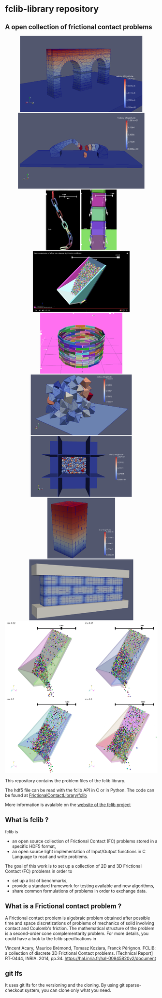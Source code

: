 fclib-library repository
========================

## A open collection of frictional contact problems

<div align="center">
        <img height="250px" src="./Local/LMGC90/Aqueduct_PR/Aqueduc_PR.png" alt="About screen" title="Aqueduct.png"</img>
        <img height="250px" src="./Local/LMGC90/Bridge_PR/Bridge_PR_1.png" alt="About screen" title="Bridge_PR_1.png"</img><br/>
        <img height="200px" src="./Local/siconos/Chain/Chains.png" alt="About screen" title="Chains.png"</img>
        <img height="200px" src="./Local/siconos/BoxesStack/BoxesStack2.png" alt="About screen" title="BoxesStack2.png"</img>
        <img height="200px" src="./Local/siconos/Chute_local_problems/Chute_1000_light.jpg" alt="About screen" title="BoxesStack2.png"</img>
        <img height="200px" src="./Local/siconos/KaplasTower/KaplasTower.png" alt="About screen" title="BoxesStack2.png"</img>
        <img height="200px" src="./Local/LMGC90/100_PR_PerioBox/100_PR_PerioBox.png" alt="About screen" title="100_PR_Periobox.png"</img>
        <img height="200px" src="./Local/LMGC90/945_SP_Box_PL/945_SP_Box_PL.png" alt="About screen" title="945_SP_Box_PL.png"</img>
        <img height="200px" src="./Local/LMGC90/Cubes_H8/Cubes_H8_5.png" alt="About screen" title="Cubes_H8_5.png"</img>
        <img height="200px" src="./Local/LMGC90/LowWall_FEM/LowWall_FEM.png" alt="About screen" title="LowWall_FEM.png"</img>
        <img height="500px" src="./Local/siconos/Chute_1000/Chute_1000_4x.png" alt="About screen" title="Chute_1000_4x.png"</img>
</div>


This repository contains the problem files of the fclib library. 

The hdf5 file can be read with the fclib API in C or in Python. The code can be found at [FrictionalContactLibrary/fclib](https://github.com/FrictionalContactLibrary/fclib)

More information is avalaible on the [website of the fclib project](https://frictionalcontactlibrary.github.io/index.html)


What is fclib ?
---------------
fclib is
 * an open source collection of Frictional Contact (FC) problems stored in a specific HDF5 format,
 * an open source light implementation of Input/Output functions in C Language to read and write problems.
 
The goal of this work is to set up a collection of 2D and 3D Frictional Contact (FC) problems in order to
 * set up a list of benchmarks,
 * provide a standard framework for testing available and new algorithms,
 * share common formulations of problems in order to exchange data.

What is a Frictional contact problem ?
--------------------------------------

A Frictional contact problem is algebraic problem obtained after possible time and space discretizations of problems
of mechanics of solid involving contact and Coulomb's friction. The mathematical structure of the problem is 
a second-order cone complementarity problem. For more details, you could have a look to the fclib specifications in

Vincent Acary, Maurice Brémond, Tomasz Koziara, Franck Pérignon. 
FCLIB: a collection of discrete 3D Frictional Contact problems. 
[Technical Report] RT-0444, INRIA. 2014, pp.34. <hal-00945820v2>
https://hal.inria.fr/hal-00945820v2/document

git lfs
-------
It uses git lfs  for the versioning and the cloning. By using git sparse-checkout system, you can clone only what you need.



